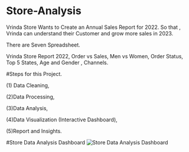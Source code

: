 # Store-Analysis

Vrinda Store Wants to Create an Annual Sales Report for 2022. So that , Vrinda can understand their Customer and grow more sales in 2023.



There are Seven Spreadsheet.

Vrinda Store Report 2022,
Order vs Sales,
Men vs Women,
Order Status,
Top 5 States,
Age and Gender ,
Channels.




#Steps for this Project.

(1) Data Cleaning, 
 
(2)Data Processing,
 
(3)Data Analysis,
 
(4)Data Visualization (Interactive Dashboard),
 
(5)Report and Insights.



#Store Data Analysis Dashboard
![Store Data Analysis Dashboard](https://github.com/Sattu13/Store-Analysis/assets/91837451/217dbe35-8f74-4d58-b45d-44278906b122)



